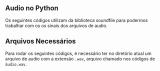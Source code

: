 ## Audio no Python
Os seguintes códigos utilizam da biblioteca soundfile para podermos trabalhar com os
os sinais dos arquivos de audio.

## Arquivos Necessários
Para rodar os seguintes códigos, é necessário ter no diretório atual um arquivo de audio com a extensão ```.wav```, arquivo chamado nos 
códigos de ```àudio.wav```.
